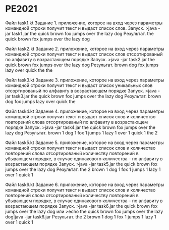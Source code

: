 # PE2021
Файл task1.kt
	Задание 1. приложение, которое на вход через параметры командной строки получит текст и выдаст список слов.
	Запуск. >java -jar task1.jar the quick brown fox jumps over the lazy dog
	Результат.
the
quick
brown
fox
jumps
over
the
lazy
dog

Файл task2.kt
	Задание 2. приложение, которое на вход через параметры командной строки получит текст и выдаст список слов отсортированый по алфавиту в возрастающем порядке
	Запуск. >java -jar task2.jar the quick brown fox jumps over the lazy dog
	Результат.
brown
dog
fox
jumps
lazy
over
quick
the
the

Файл task3.kt
	Задание 3. приложение, которое на вход через параметры командной строки получит текст и выдаст список уникальных слов отсортированый по алфавиту в возрастающем порядке
	Запуск. >java -jar task3.jar the quick brown fox jumps over the lazy dog
	Результат.
brown
dog
fox
jumps
lazy
over
quick
the

Файл task4.kt
	Задание 4. приложение, которое на вход через параметры командной строки получит текст и выдаст список слов и количество повторений слова отсортированый по алфавиту в возрастающем порядке
	Запуск. >java -jar task4.jar the quick brown fox jumps over the lazy dog
	Результат.
brown 1
dog 1
fox 1
jumps 1
lazy 1
over 1
quick 1
the 2

Файл task5.kt
	Задание 5. приложение, которое на вход через параметры командной строки получит текст и выдаст список слов и количество повторений слова отсортированый количеству повторений в убывающем порядке, в случае одинакового количества – по алфавиту в возрастающем порядке
	Запуск. >java -jar task5.jar the quick brown fox jumps over the lazy dog
	Результат.
the 2
brown 1
dog 1
fox 1
jumps 1
lazy 1
over 1
quick 1

Файл task6.kt
	Задание 6. приложение, которое на вход через параметры командной строки получит текст и выдаст список слов и количество повторений слова отсортированый количеству повторений в убывающем порядке, в случае одинакового количества – по алфавиту в возрастающем порядке
	Запуск. >java -jar task6.jar the quick brown fox jumps over the lazy dog
		или
	               >echo the quick brown fox jumps over the lazy dog|java -jar task6.jar
	Результат.
the 2
brown 1
dog 1
fox 1
jumps 1
lazy 1
over 1
quick 1

